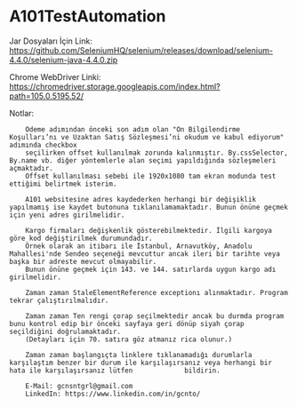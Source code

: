 # A101TestAutomation

Jar Dosyaları İçin Link: https://github.com/SeleniumHQ/selenium/releases/download/selenium-4.4.0/selenium-java-4.4.0.zip

Chrome WebDriver Linki: https://chromedriver.storage.googleapis.com/index.html?path=105.0.5195.52/

Notlar: 

        Ödeme adımından önceki son adım olan "Ön Bilgilendirme Koşulları’nı ve Uzaktan Satış Sözleşmesi’ni okudum ve kabul ediyorum" adımında checkbox 
        seçilirken offset kullanılmak zorunda kalınmıştır. By.cssSelector, By.name vb. diğer yöntemlerle alan seçimi yapıldığında sözleşmeleri açmaktadır.
        Offset kullanılması sebebi ile 1920x1080 tam ekran modunda test ettiğimi belirtmek isterim.
        
        A101 websitesine adres kaydederken herhangi bir değişiklik yapılmamış ise kaydet butonuna tıklanılamamaktadır. Bunun önüne geçmek için yeni adres girilmelidir.
        
        Kargo firmaları değişkenlik gösterebilmektedir. İlgili kargoya göre kod değiştirilmek durumundadır.
        Örnek olarak an itibarı ile İstanbul, Arnavutköy, Anadolu Mahallesi'nde Sendeo seçeneği mevcuttur ancak ileri bir tarihte veya başka bir adreste mevcut olmayabilir.
        Bunun önüne geçmek için 143. ve 144. satırlarda uygun kargo adı girilmelidir.
        
        Zaman zaman StaleElementReference exceptionı alınmaktadır. Program tekrar çalıştırılmalıdır.
        
        Zaman zaman Ten rengi çorap seçilmektedir ancak bu durmda program bunu kontrol edip bir önceki sayfaya geri dönüp siyah çorap seçildiğini doğrulamaktadır. 
        (Detayları için 70. satıra göz atmanız rica olunur.)
        
        Zaman zaman başlangıçta linklere tıklanamadığı durumlarla karşılaştım benzer bir durum ile karşılaşırsanız veya herhangi bir hata ile karşılaşırsanız lütfen             bildirin.
        
        E-Mail: gcnsntgrl@gmail.com
        LinkedIn: https://www.linkedin.com/in/gcnto/
        
